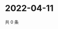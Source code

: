 # 2022-04-11

共 0 条

<!-- BEGIN WEIBO -->
<!-- 最后更新时间 Mon Apr 11 2022 06:00:38 GMT+0800 (China Standard Time) -->

<!-- END WEIBO -->
